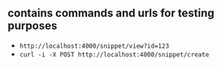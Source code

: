## contains commands and urls for testing purposes

- ` http://localhost:4000/snippet/view?id=123 `
- ` curl -i -X POST http://localhost:4000/snippet/create `
